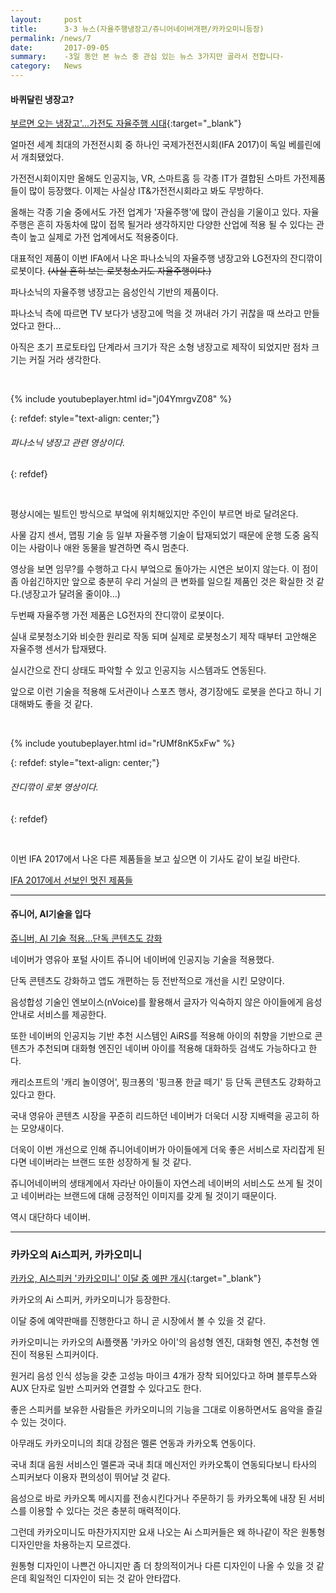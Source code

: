 ```yaml
---
layout:     post
title:      3·3 뉴스(자율주행냉장고/쥬니어네이버개편/카카오미니등장)
permalink: /news/7
date:       2017-09-05
summary:    -3일 동안 본 뉴스 중 관심 있는 뉴스 3가지만 골라서 전합니다-
category: 	News
---
```



#### 바퀴달린 냉장고?

[부르면 오는 냉장고'...가전도 자율주행 시대](http://www.zdnet.co.kr/news/news_view.asp?artice_id=20170903115230){:target="_blank"}

얼마전 세계 최대의 가전전시회 중 하나인 국제가전전시회(IFA 2017)이 독일 베를린에서 개최됐었다. 

가전전시회이지만 올해도 인공지능, VR, 스마트홈 등 각종 IT가 결합된  스마트 가전제품들이 많이 등장했다. 이제는 사실상 IT&가전전시회라고 봐도 무방하다.

올해는 각종 기술 중에서도 가전 업계가 '자율주행'에 많이 관심을 기울이고 있다. 자율주행은 흔히 자동차에 많이 접목 될거라 생각하지만 다양한 산업에 적용 될 수 있다는 관측이 높고 실제로 가전 업계에서도 적용중이다. 

대표적인 제품이 이번 IFA에서 나온 파나소닉의 자율주행 냉장고와 LG전자의 잔디깎이 로봇이다. ~~(사실 흔히 보는 로봇청소기도 자율주행이다.)~~


파나소닉의 자율주행 냉장고는 음성인식 기반의 제품이다. 

파나소닉 측에 따르면 TV 보다가 냉장고에 먹을 것 꺼내러 가기 귀찮을 때 쓰라고 만들었다고 한다...

아직은 초기 프로토타입 단계라서 크기가 작은 소형 냉장고로 제작이 되었지만 점차 크기는 커질 거라 생각한다.

<br>

{% include youtubeplayer.html id="j04YmrgvZ08" %}


{: refdef: style="text-align: center;"}
###### _파나소닉 냉장고 관련 영상이다._
{: refdef}

<br>

평상시에는 빌트인 방식으로 부엌에 위치해있지만 주인이 부르면 바로 달려온다.

사물 감지 센서, 맵핑 기술 등 일부 자율주행 기술이 탑재되었기 때문에 운행 도중 움직이는 사람이나 애완 동물을 발견하면 즉시 멈춘다.

영상을 보면 임무?를 수행하고 다시 부엌으로 돌아가는 시연은 보이지 않는다. 이 점이 좀 아쉽긴하지만 앞으로 충분히 우리 거실의 큰 변화를 일으킬 제품인 것은 확실한 것 같다.(냉장고가 달려올 줄이야...) 

두번째 자율주행 가전 제품은 LG전자의 잔디깎이 로봇이다. 

실내 로봇청소기와 비슷한 원리로 작동 되며 실제로 로봇청소기 제작 때부터 고안해온 자율주행 센서가 탑재됐다.

실시간으로 잔디 상태도 파악할 수 있고 인공지능 시스템과도 연동된다. 

앞으로 이런 기술을 적용해 도서관이나 스포츠 행사, 경기장에도 로봇을 쓴다고 하니 기대해봐도 좋을 것 같다.

<br>

{% include youtubeplayer.html id="rUMf8nK5xFw" %}


{: refdef: style="text-align: center;"}
###### _잔디깎이 로봇 영상이다._
{: refdef}

<br>

이번 IFA 2017에서 나온 다른 제품들을 보고 싶으면 이 기사도 같이 보길 바란다.

[IFA 2017에서 선보인 멋진 제품들](http://www.zdnet.co.kr/news/news_view.asp?artice_id=20170904105333&type=det&re=)

- - -


#### 쥬니어, AI기술을 입다

 [쥬니버, AI 기술 적용...단독 콘텐츠도 강화](http://www.zdnet.co.kr/news/news_view.asp?artice_id=20170905111613&type=det&re=)


 네이버가 영유아 포털 사이트 쥬니어 네이버에 인공지능 기술을 적용했다. 

 단독 콘텐츠도 강화하고 앱도 개편하는 등 전반적으로 개선을 시킨 모양이다.

 음성합성 기술인 엔보이스(nVoice)를 활용해서 글자가 익숙하지 않은 아이들에게 음성안내로 서비스를 제공한다.

 또한 네이버의 인공지능 기반 추천 시스템인 AiRS를 적용해
 아이의 취향을 기반으로 콘텐츠가 추천되며 대화형 엔진인 네이버 아이를 적용해 대화하듯 검색도 가능하다고 한다.

캐리소프트의 '캐리 놀이영어', 핑크퐁의 '핑크퐁 한글 떼기' 등 단독 콘텐츠도 강화하고 있다고 한다.

국내 영유아 콘텐츠 시장을 꾸준히 리드하던 네이버가 더욱더 시장 지배력을 공고히 하는 모양새이다. 

더욱이 이번 개선으로 인해 쥬니어네이버가 아이들에게 더욱 좋은 서비스로 자리잡게 된다면 네이버라는 브랜드 또한 성장하게 될 것 같다.

쥬니어네이버의 생태계에서 자라난 아이들이 자연스레 네이버의 서비스도 쓰게 될 것이고 네이버라는 브랜드에 대해 긍정적인 이미지를 갖게 될 것이기 때문이다.

역시 대단하다 네이버.


- - -

### 카카오의 Ai스피커, 카카오미니

[카카오, AI스피커 '카카오미니' 이달 중 예판 개시](http://www.fnnews.com/news/201709051026390332){:target="_blank"}

카카오의 Ai 스피커, 카카오미니가 등장한다. 

이달 중에 예약판매를 진행한다고 하니 곧 시장에서 볼 수 있을 것 같다.

카카오미니는 카카오의 Ai플랫폼 '카카오 아이'의 음성형 엔진, 대화형 엔진, 추천형 엔진이 적용된 스피커이다.

원거리 음성 인식 성능을 갖춘 고성능 마이크 4개가 장착 되어있다고 하며 블루투스와 AUX 단자로 일반 스피커와 연결할 수 있다고도 한다. 

좋은 스피커를 보유한 사람들은 카카오미니의 기능을 그대로 이용하면서도 음악을 즐길 수 있는 것이다.

아무래도 카카오미니의 최대 강점은 멜론 연동과 카카오톡 연동이다.

국내 최대 음원 서비스인 멜론과 국내 최대 메신저인 카카오톡이 연동되다보니 타사의 스피커보다 이용자 편의성이 뛰어날 것 같다.

음성으로 바로 카카오톡 메시지를 전송시킨다거나 주문하기 등 카카오톡에 내장 된 서비스를 이용할 수 있다는 것은 충분히 매력적이다.

그런데 카카오미니도 마찬가지지만 요새 나오는 Ai 스피커들은 왜 하나같이 작은 원통형 디자인만을 차용하는지 모르겠다.

원통형 디자인이 나쁜건 아니지만 좀 더 창의적이거나 다른 디자인이 나올 수 있을 것 같은데 획일적인 디자인이 되는 것 같아 안타깝다.